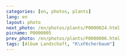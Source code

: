 ```yaml
---
categories: [en, photos, plants]
lang: en
layout: photo
next_photo: /en/photos/plants/P0000024.html
picname: P0000005
prev_photo: /en/photos/plants/P0000006.html
tags: [Album Landschaft, "K\xF6cherbaum"]
---
```

